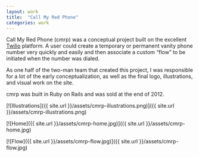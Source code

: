 ```yaml
---
layout: work
title:  "Call My Red Phone"
categories: work
---
```


Call My Red Phone <span class="sc">(cmrp)</span> was a conceptual project built on the excellent [Twilio](http://twilio.com) platform. A user could create a temporary or permanent vanity phone number very quickly and easily and then associate a custom “flow” to be initiated when the number was dialed.

As one half of the two-man team that created this project, I was responsible for a lot of the early conceptualization, as well as the final logo, illustrations, and visual work on the site.

<span class="sc">cmrp</span> was built in Ruby on Rails and was sold at the end of 2012.

[![Illustrations]({{ site.url }}/assets/cmrp-illustrations.png)]({{ site.url }}/assets/cmrp-illustrations.png)

[![Home]({{ site.url }}/assets/cmrp-home.jpg)]({{ site.url }}/assets/cmrp-home.jpg)

[![Flow]({{ site.url }}/assets/cmrp-flow.jpg)]({{ site.url }}/assets/cmrp-flow.jpg)
